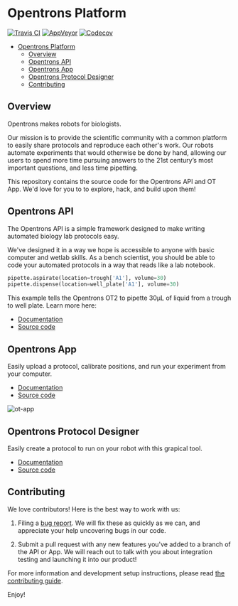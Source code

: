 # Opentrons Platform

[![Travis CI][travis-badge]][travis]
[![AppVeyor][appveyor-badge]][appveyor]
[![Codecov][codecov-badge]][codecov]

- [Opentrons Platform](#opentrons-platform)
  - [Overview](#overview)
  - [Opentrons API](#opentrons-api)
  - [Opentrons App](#opentrons-app)
  - [Opentrons Protocol Designer](#opentrons-protocol-designer)
  - [Contributing](#contributing)

## Overview

Opentrons makes robots for biologists.

Our mission is to provide the scientific community with a common platform to easily share protocols and reproduce each other's work. Our robots automate experiments that would otherwise be done by hand, allowing our users to spend more time pursuing answers to the 21st century’s most important questions, and less time pipetting.

This repository contains the source code for the Opentrons API and OT App. We'd love for you to to explore, hack, and build upon them!

## Opentrons API

The Opentrons API is a simple framework designed to make writing automated biology lab protocols easy.

We've designed it in a way we hope is accessible to anyone with basic computer and wetlab skills. As a bench scientist, you should be able to code your automated protocols in a way that reads like a lab notebook.

```python
pipette.aspirate(location=trough['A1'], volume=30)
pipette.dispense(location=well_plate['A1'], volume=30)
```

This example tells the Opentrons OT2 to pipette 30µL of liquid from a trough to well plate. Learn more here:

- [Documentation](http://docs.opentrons.com)
- [Source code](./api)

## Opentrons App

Easily upload a protocol, calibrate positions, and run your experiment from your computer.

- [Documentation](https://support.opentrons.com/)
- [Source code](./app)

![ot-app](https://s3.amazonaws.com/opentrons-images/standalone/ot-2-app.png)

## Opentrons Protocol Designer

Easily create a protocol to run on your robot with this grapical tool.

- [Documentation](https://intercom.help/opentrons-protocol-designer/en/)
- [Source code](./protocol-designer)

## Contributing

We love contributors! Here is the best way to work with us:

1.  Filing a [bug report](https://github.com/Opentrons/opentrons/issues). We will fix these as quickly as we can, and appreciate your help uncovering bugs in our code.

2.  Submit a pull request with any new features you've added to a branch of the API or App. We will reach out to talk with you about integration testing and launching it into our product!

For more information and development setup instructions, please read [the contributing guide][contributing].

Enjoy!

[travis]: https://travis-ci.org/Opentrons/opentrons/branches
[travis-badge]: https://img.shields.io/travis/Opentrons/opentrons/edge.svg?style=flat-square&maxAge=3600&label=*nix%20build
[appveyor]: https://ci.appveyor.com/project/Opentrons/opentrons
[appveyor-badge]: https://img.shields.io/appveyor/ci/Opentrons/opentrons/edge.svg?style=flat-square&maxAge=3600&label=windows%20build
[codecov]: https://codecov.io/gh/Opentrons/opentrons/branches
[codecov-badge]: https://img.shields.io/codecov/c/github/Opentrons/opentrons/edge.svg?style=flat-square&maxAge=3600
[contributing]: ./CONTRIBUTING.md
